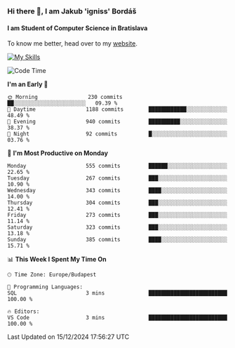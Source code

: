 ### Hi there 👋, I am Jakub 'igniss' Bordáš

#### I am Student of Computer Science in Bratislava
To know me better, head over to my [website](https://bordas.sk).

[![My Skills](https://skillicons.dev/icons?i=js,html,css,figma,svelte,java,kotlin,python,postgresql,typescript,nest,nodejs)](https://bordas.sk)


<!--START_SECTION:waka-->
![Code Time](http://img.shields.io/badge/Code%20Time-1%2C612%20hrs%208%20mins-blue)

**I'm an Early 🐤** 

```text
🌞 Morning                230 commits         ██░░░░░░░░░░░░░░░░░░░░░░░   09.39 % 
🌆 Daytime                1188 commits        ████████████░░░░░░░░░░░░░   48.49 % 
🌃 Evening                940 commits         ██████████░░░░░░░░░░░░░░░   38.37 % 
🌙 Night                  92 commits          █░░░░░░░░░░░░░░░░░░░░░░░░   03.76 % 
```
📅 **I'm Most Productive on Monday** 

```text
Monday                   555 commits         ██████░░░░░░░░░░░░░░░░░░░   22.65 % 
Tuesday                  267 commits         ███░░░░░░░░░░░░░░░░░░░░░░   10.90 % 
Wednesday                343 commits         ████░░░░░░░░░░░░░░░░░░░░░   14.00 % 
Thursday                 304 commits         ███░░░░░░░░░░░░░░░░░░░░░░   12.41 % 
Friday                   273 commits         ███░░░░░░░░░░░░░░░░░░░░░░   11.14 % 
Saturday                 323 commits         ███░░░░░░░░░░░░░░░░░░░░░░   13.18 % 
Sunday                   385 commits         ████░░░░░░░░░░░░░░░░░░░░░   15.71 % 
```


📊 **This Week I Spent My Time On** 

```text
🕑︎ Time Zone: Europe/Budapest

💬 Programming Languages: 
SQL                      3 mins              █████████████████████████   100.00 % 

🔥 Editors: 
VS Code                  3 mins              █████████████████████████   100.00 % 
```


 Last Updated on 15/12/2024 17:56:27 UTC
<!--END_SECTION:waka-->
